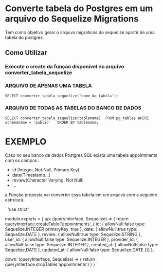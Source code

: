 # Converte tabela do Postgres em um arquivo do Sequelize Migrations
Tem como objetivo gerar o arquivo migrations do sequelize apartir de uma tabela do postgres


## Como Utilizar

### Execute o create da função disponivel no arquivo converter_tabela_sequelize
### ARQUIVO DE APENAS UMA TABELA
`SELECT converter_tabela_sequelize('nome_da_tabela'); `

### ARQUIVO DE TODAS AS TABELAS DO BANCO DE DADOS 
 `SELECT converter_tabela_sequelize(tablename) 
  FROM pg_tables
  WHERE schemaname = 'public'  
  ORDER BY tablename; `


# EXEMPLO

Caso no seu banco de dados Postgres SQL exista uma tabela appointments com os campos :
- id (Integer, Not Null, Primary Key)
- date(Timestamp...)
- review(Character Varying, Not Null)
- ...

a Função proposta vai converter essa tabela em um arquivo com a seguinte estrutura.

` 'use strict'

module.exports = {
  up: (queryInterface, Sequelize) => {
    return queryInterface.createTable('appointments', {
    id: {
       	allowNull:false
        type: Sequelize.INTEGER
       	primaryKey: true
    },
        date: {
       	allowNull:true
        type: Sequelize.DATE
	    },
        review: {
	       allowNull:true
        type: Sequelize.STRING
    },
        user_id: {
	       allowNull:false
        type: Sequelize.INTEGER
    },
        provider_id: {
	       allowNull:false
        type: Sequelize.INTEGER
    },
        created_at: {
	       allowNull:false
        type: Sequelize.DATE
    },
        updated_at: {
	       allowNull:false
        type: Sequelize.DATE
    }})
  },

  down: (queryInterface, Sequelize) => {
    return queryInterface.dropTable('appointments')
  }
} `
